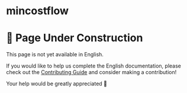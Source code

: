 # mincostflow

# 🚧 Page Under Construction

This page is not yet available in English.

If you would like to help us complete the English documentation, please check out the [Contributing Guide](/en/contribute/) and consider making a contribution!

Your help would be greatly appreciated 💖
